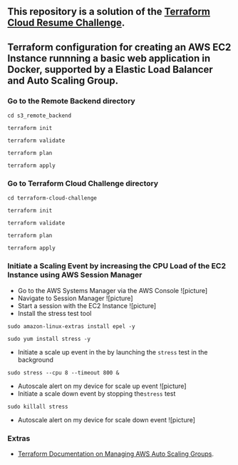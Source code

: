 ## This repository is a solution of the [Terraform Cloud Resume Challenge](https://github.com/cloudresumechallenge/projects/blob/main/projects/aws/terraform.md).

## Terraform configuration for creating an AWS EC2 Instance runnning a basic web application in Docker, supported by a Elastic Load Balancer and Auto Scaling Group.

### Go to the Remote Backend directory
```
cd s3_remote_backend
```

```
terraform init 
```

```
terraform validate
```

```
terraform plan 
```

```
terraform apply
```

### Go to Terraform Cloud Challenge directory 
```
cd terraform-cloud-challenge 
```

```
terraform init 
```

```
terraform validate
```

```
terraform plan
```

```
terraform apply
```

### Initiate a Scaling Event by increasing the CPU Load of the EC2 Instance using AWS Session Manager
- Go to the AWS Systems Manager via the AWS Console
![picture]
- Navigate to Session Manager
![picture]
- Start a session with the EC2 Instance
![picture]
- Install the stress test tool
```
sudo amazon-linux-extras install epel -y
```
```
sudo yum install stress -y
```
- Initiate a scale up event in the by launching the `stress` test in the background
```
sudo stress --cpu 8 --timeout 800 &
```
- Autoscale alert on my device for scale up event
![picture]
- Initiate a scale down event by stopping the`stress` test
```
sudo killall stress
```
- Autoscale alert on my device for scale down event
![picture]

### Extras
- [Terraform Documentation on Managing AWS Auto Scaling Groups](https://developer.hashicorp.com/terraform/tutorials/aws/aws-asg).